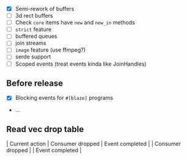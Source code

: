 - [x] Semi-rework of buffers
- [ ] 3d rect buffers
- [ ] Check `core` items have `new` and `new_in` methods
- [ ] `strict` feature
- [ ] buffered queues
- [ ] join streams
- [ ] `image` feature (use ffmpeg?)
- [ ] serde support
- [ ] Scoped events (treat events kinda like JoinHandles) 

## Before release
- [x] Blocking events for `#[blaze]` programs
- ...

## Read vec drop table
| Current action | Consumer dropped | Event completed |
| Consumer dropped | 
| Event completed  |